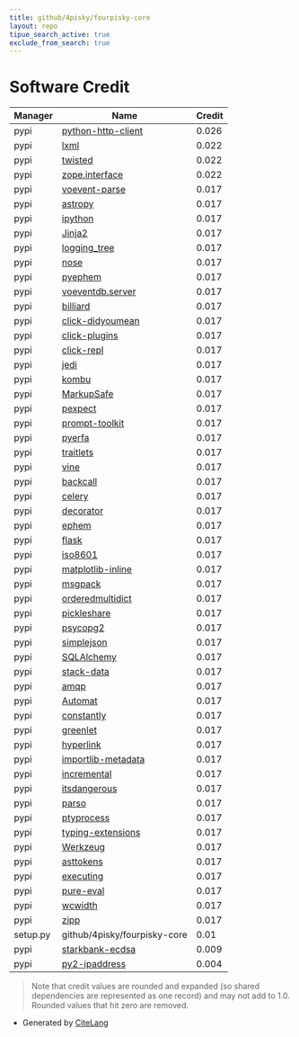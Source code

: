 ```yaml
---
title: github/4pisky/fourpisky-core
layout: repo
tipue_search_active: true
exclude_from_search: true
---
```

# Software Credit

|Manager|Name|Credit|
|-------|----|------|
|pypi|[python-http-client](https://pypi.org/project/python-http-client)|0.026|
|pypi|[lxml](https://pypi.org/project/lxml)|0.022|
|pypi|[twisted](https://pypi.org/project/twisted)|0.022|
|pypi|[zope.interface](https://pypi.org/project/zope.interface)|0.022|
|pypi|[voevent-parse](https://github.com/timstaley/voevent-parse)|0.017|
|pypi|[astropy](http://astropy.org)|0.017|
|pypi|[ipython](https://pypi.org/project/ipython)|0.017|
|pypi|[Jinja2](https://pypi.org/project/Jinja2)|0.017|
|pypi|[logging_tree](https://pypi.org/project/logging_tree)|0.017|
|pypi|[nose](https://pypi.org/project/nose)|0.017|
|pypi|[pyephem](https://pypi.org/project/pyephem)|0.017|
|pypi|[voeventdb.server](https://pypi.org/project/voeventdb.server)|0.017|
|pypi|[billiard](https://pypi.org/project/billiard)|0.017|
|pypi|[click-didyoumean](https://pypi.org/project/click-didyoumean)|0.017|
|pypi|[click-plugins](https://pypi.org/project/click-plugins)|0.017|
|pypi|[click-repl](https://pypi.org/project/click-repl)|0.017|
|pypi|[jedi](https://pypi.org/project/jedi)|0.017|
|pypi|[kombu](https://pypi.org/project/kombu)|0.017|
|pypi|[MarkupSafe](https://pypi.org/project/MarkupSafe)|0.017|
|pypi|[pexpect](https://pypi.org/project/pexpect)|0.017|
|pypi|[prompt-toolkit](https://pypi.org/project/prompt-toolkit)|0.017|
|pypi|[pyerfa](https://pypi.org/project/pyerfa)|0.017|
|pypi|[traitlets](https://pypi.org/project/traitlets)|0.017|
|pypi|[vine](https://pypi.org/project/vine)|0.017|
|pypi|[backcall](https://pypi.org/project/backcall)|0.017|
|pypi|[celery](https://pypi.org/project/celery)|0.017|
|pypi|[decorator](https://pypi.org/project/decorator)|0.017|
|pypi|[ephem](https://pypi.org/project/ephem)|0.017|
|pypi|[flask](https://pypi.org/project/flask)|0.017|
|pypi|[iso8601](https://pypi.org/project/iso8601)|0.017|
|pypi|[matplotlib-inline](https://pypi.org/project/matplotlib-inline)|0.017|
|pypi|[msgpack](https://pypi.org/project/msgpack)|0.017|
|pypi|[orderedmultidict](https://pypi.org/project/orderedmultidict)|0.017|
|pypi|[pickleshare](https://pypi.org/project/pickleshare)|0.017|
|pypi|[psycopg2](https://pypi.org/project/psycopg2)|0.017|
|pypi|[simplejson](https://pypi.org/project/simplejson)|0.017|
|pypi|[SQLAlchemy](https://pypi.org/project/SQLAlchemy)|0.017|
|pypi|[stack-data](https://pypi.org/project/stack-data)|0.017|
|pypi|[amqp](https://pypi.org/project/amqp)|0.017|
|pypi|[Automat](https://pypi.org/project/Automat)|0.017|
|pypi|[constantly](https://pypi.org/project/constantly)|0.017|
|pypi|[greenlet](https://pypi.org/project/greenlet)|0.017|
|pypi|[hyperlink](https://pypi.org/project/hyperlink)|0.017|
|pypi|[importlib-metadata](https://pypi.org/project/importlib-metadata)|0.017|
|pypi|[incremental](https://pypi.org/project/incremental)|0.017|
|pypi|[itsdangerous](https://pypi.org/project/itsdangerous)|0.017|
|pypi|[parso](https://pypi.org/project/parso)|0.017|
|pypi|[ptyprocess](https://pypi.org/project/ptyprocess)|0.017|
|pypi|[typing-extensions](https://pypi.org/project/typing-extensions)|0.017|
|pypi|[Werkzeug](https://pypi.org/project/Werkzeug)|0.017|
|pypi|[asttokens](https://pypi.org/project/asttokens)|0.017|
|pypi|[executing](https://pypi.org/project/executing)|0.017|
|pypi|[pure-eval](https://pypi.org/project/pure-eval)|0.017|
|pypi|[wcwidth](https://pypi.org/project/wcwidth)|0.017|
|pypi|[zipp](https://pypi.org/project/zipp)|0.017|
|setup.py|github/4pisky/fourpisky-core|0.01|
|pypi|[starkbank-ecdsa](https://pypi.org/project/starkbank-ecdsa)|0.009|
|pypi|[py2-ipaddress](https://pypi.org/project/py2-ipaddress)|0.004|


> Note that credit values are rounded and expanded (so shared dependencies are represented as one record) and may not add to 1.0. Rounded values that hit zero are removed.


- Generated by [CiteLang](https://github.com/vsoch/citelang)
